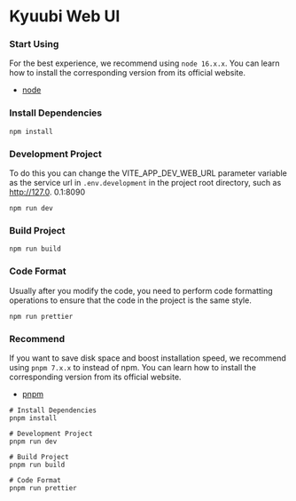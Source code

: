 # Kyuubi Web UI

### Start Using

For the best experience, we recommend using `node 16.x.x`.
You can learn how to install the corresponding version from its official website.

- [node](https://nodejs.org/en/)

### Install Dependencies

```shell
npm install
```

### Development Project

To do this you can change the VITE_APP_DEV_WEB_URL parameter variable as the service url in `.env.development` in the project root directory, such as http://127.0. 0.1:8090

```shell
npm run dev
```

### Build Project

```shell
npm run build
```

### Code Format

Usually after you modify the code, you need to perform code formatting operations to ensure that the code in the project is the same style.

```shell
npm run prettier
```

### Recommend

If you want to save disk space and boost installation speed, we recommend using `pnpm 7.x.x` to instead of npm.
You can learn how to install the corresponding version from its official website.

- [pnpm](https://pnpm.io/)

```shell
# Install Dependencies
pnpm install

# Development Project
pnpm run dev

# Build Project
pnpm run build

# Code Format
pnpm run prettier
```

